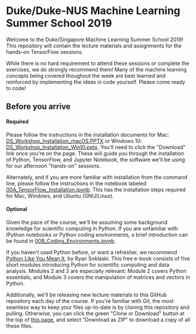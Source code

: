 # Duke/Duke-NUS Machine Learning Summer School 2019

Welcome to the Duke/Singapore Machine Learning Summer School 2019!
This repository will contain the lecture materials and assignments for the hands-on TensorFlow sessions.

While there is no hard requirement to attend these sessions or complete the exercises, we do strongly recommend them!
Many of the machine learning concepts being covered thoughout the week are best learned and reinforced by implementing the ideas in code yourself.
Please come ready to code!


## Before you arrive
#### Required
Please follow the instructions in the installation documents for Mac: [DS_Workshop_Installation_macOS.PPTX](https://github.com/jsigman/Duke-Singapore-MLSS-2019/blob/master/DS_Workshop_Installation_macOS.PPTX) or Windows 10: [DS_Workshop_Installation_Win10.pptx](https://github.com/jsigman/Duke-Singapore-MLSS-2019/blob/master/DS_Workshop_Installation_Win10.pptx). You'll need to click the "Download" link once you're on the page. These will guide you through the installation of Python, TensorFlow, and Jupyter Notebook, the software we'll be using for our afternoon "hands-on" sessions.

Alternately, and if you are more familiar with installation from the command line, please follow the instructions in the notebook labeled [00A_TensorFlow_Installation.ipynb](https://github.com/jsigman/Duke-Singapore-MLSS-2019/blob/master/00A_TensorFlow_Installation.ipynb). This has the installation steps required for Mac, Windows, and Ubuntu (GNU/Linux).

#### Optional
Given the pace of the course, we'll be assuming some background knowledge for scientific computing in Python.
If you are unfamiliar with IPython notebooks or Python coding environments, a brief introduction can be found in [00B_Coding_Environments.ipynb](https://github.com/jsigman/Duke-Singapore-MLSS-2019/blob/master/00B_Coding_Environments.ipynb).


If you haven't used Python before, or want a refresher, we recommend [Python Like You Mean It](https://www.pythonlikeyoumeanit.com/intro.html), by Ryan Soklaski. This free e-book consists of five short modules introducing Python for scientific computing and data analysis. Modules 2 and 3 are especially relevant: Module 2 covers Python essentials, and Module 3 covers the manipulation of matrices and vectors in Python.

Additionally, we'll be releasing new lecture materials to this GitHub repository each day of the course.
If you're familiar with Git, the most seamless way to keep your files up-to-date is by cloning this repository and pulling.
Otherwise, you can click the green "Clone or Download" button at the top of [this page](https://github.com/jsigman/Duke-Singapore-MLSS-2019), and select "Download as ZIP" to download a copy of all these files.

